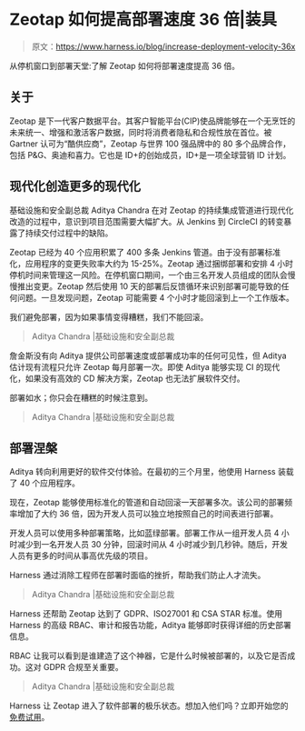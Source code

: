 # Zeotap 如何提高部署速度 36 倍|装具

> 原文：<https://www.harness.io/blog/increase-deployment-velocity-36x>

从停机窗口到部署天堂:了解 Zeotap 如何将部署速度提高 36 倍。

## **关于**

Zeotap 是下一代客户数据平台。其客户智能平台(CIP)使品牌能够在一个无烹饪的未来统一、增强和激活客户数据，同时将消费者隐私和合规性放在首位。被 Gartner 认可为“酷供应商”，Zeotap 与世界 100 强品牌中的 80 多个品牌合作，包括 P&G、奥迪和喜力。它也是 ID+的创始成员，ID+是一项全球营销 ID 计划。

## 现代化创造更多的现代化

基础设施和安全副总裁 Aditya Chandra 在对 Zeotap 的持续集成管道进行现代化改造的过程中，意识到项目范围需要大幅扩大。从 Jenkins 到 CircleCI 的转变暴露了持续交付过程中的缺陷。

Zeotap 已经为 40 个应用积累了 400 多条 Jenkins 管道。由于没有部署标准化，应用程序的变更失败率大约为 15-25%。Zeotap 通过捆绑部署和安排 4 小时停机时间来管理这一风险。在停机窗口期间，一个由三名开发人员组成的团队会慢慢推出变更。Zeotap 然后使用 10 天的部署后反馈循环来识别部署可能导致的任何问题。一旦发现问题，Zeotap 可能需要 4 个小时才能回滚到上一个工作版本。

我们避免部署，因为如果事情变得糟糕，我们不能回滚。

> Aditya Chandra |基础设施和安全副总裁

詹金斯没有向 Aditya 提供公司部署速度或部署成功率的任何可见性，但 Aditya 估计现有流程只允许 Zeotap 每月部署一次。即使 Aditya 能够实现 CI 的现代化，如果没有高效的 CD 解决方案，Zeotap 也无法扩展软件交付。

部署如水；你只会在糟糕的时候注意到。

> Aditya Chandra |基础设施和安全副总裁

## **部署涅槃**

Aditya 转向利用更好的软件交付体验。在最初的三个月里，他使用 Harness 装载了 40 个应用程序。

现在，Zeotap 能够使用标准化的管道和自动回滚一天部署多次。该公司的部署频率增加了大约 36 倍，因为开发人员可以独立地按照自己的时间表进行部署。

开发人员可以使用多种部署策略，比如蓝绿部署。部署工作从一组开发人员 4 小时减少到一名开发人员 30 分钟，回滚时间从 4 小时减少到几秒钟。随后，开发人员有更多的时间从事高优先级的项目。

Harness 通过消除工程师在部署时面临的挫折，帮助我们防止人才流失。

> Aditya Chandra |基础设施和安全副总裁

Harness 还帮助 Zeotap 达到了 GDPR、ISO27001 和 CSA STAR 标准。使用 Harness 的高级 RBAC、审计和报告功能，Aditya 能够即时获得详细的历史部署信息。

RBAC 让我可以看到是谁建造了这个神器，它是什么时候被部署的，以及它是否成功。这对 GDPR 合规至关重要。

> Aditya Chandra |基础设施和安全副总裁

Harness 让 Zeotap 进入了软件部署的极乐状态。想加入他们吗？立即开始您的[免费试用](https://harness.io/try-free)。